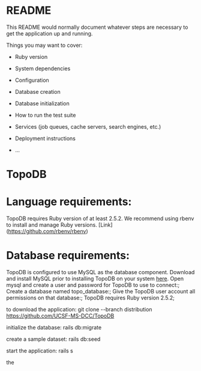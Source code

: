 # README

This README would normally document whatever steps are necessary to get the
application up and running.

Things you may want to cover:

* Ruby version

* System dependencies

* Configuration

* Database creation

* Database initialization

* How to run the test suite

* Services (job queues, cache servers, search engines, etc.)

* Deployment instructions

* ...
# TopoDB
# Language requirements:
TopoDB requires Ruby version of at least 2.5.2. We recommend using rbenv to install and manage Ruby versions. [Link] (https://github.com/rbenv/rbenv)
# Database requirements:
TopoDB is configured to use MySQL as the database component. Download and install MySQL prior to installing TopoDB on your system [here](https://dev.mysql.com/downloads/). 
Open mysql and create a user and password for TopoDB to use to connect:;
Create a database named topo_database:;
Give the TopoDB user account all permissions on that database:;
TopoDB requires Ruby version 2.5.2;

to download the application:
git clone --branch distribution https://github.com/UCSF-MS-DCC/TopoDB

initialize the database:
rails db:migrate

create a sample dataset:
rails db:seed

start the application:
rails s

the 
